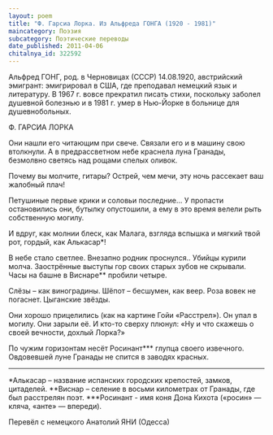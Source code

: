 ```yaml
---
layout: poem
title: "Ф. Гарсиа Лорка. Из Альфреда ГОНГА (1920 - 1981)"
maincategory: Поэзия
subcategory: Поэтические переводы
date_published: 2011-04-06
chitalnya_id: 322592
---
```




Альфред ГОНГ, род. в Черновицах (СССР) 14.08.1920, австрийский эмигрант: 
эмигрировал в США, где преподавал немецкий язык и литературу. В 1967 г. вовсе
прекратил писать стихи, поскольку заболел душевной болезнью и в 1981 г. умер 
в Нью-Йорке в больнице для душевнобольных.

Ф. ГАРСИА ЛОРКА

Они нашли его читающим при свече.
Связали его
и в машину свою втолкнули.
А в предрассветном небе краснела луна Гранады,
безмолвно светясь над рощами спелых оливок.

Почему вы молчите, гитары?
Острей, чем мечи,
эту ночь
рассекает ваш жалобный плач!

Петушиные первые крики
и соловьи последние...
У пропасти остановились они,
бутылку опустошили,
а ему в это время велели рыть
собственную могилу.

И вдруг, как молнии блеск,
как Малага, взгляда вспышка
и мягкий твой рот,
гордый, как Алькасар\*!

В небе стало светлее. 
Внезапно родник проснулся..
Убийцы курили молча.
Заострённые выступы гор
своих старых зубов не скрывали.
Часы на башне в Виснаре\*\*
пробили четыре.

Слёзы – как виноградины.
Шёпот – бесшумен, как веер.
Роза вовек не погаснет.
Цыганские звёзды.

Они хорошо прицелились
(как на картине Гойи «Расстрел»).
Он упал в могилу.
Они зарыли её.
И кто-то сверху плюнул:
«Ну и что скажешь о своей вечности,
дохлый Лорка?»

По чужим горизонтам
несёт Росинант\*\*\*
глупца своего извечного.
Овдовевшей луне Гранады
не спится в заводях красных.
___________________
\*Алькасар – название испанских городских крепостей, замков, цитаделей.
\*\*Виснар – селение в восьми километрах от Гранады, где был расстрелян поэт.
\*\*\*Росинант - имя коня Дона Кихота («росин» — кляча, «анте» — впереди).

Перевёл с немецкого Анатолий ЯНИ (Одесса)






